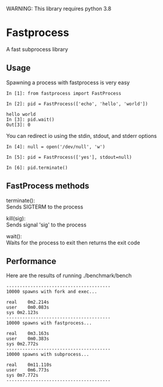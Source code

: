 WARNING: This library requires python 3.8

# Fastprocess
A fast subprocess library

## Usage
Spawning a process with fastprocess is very easy
```
In [1]: from fastprocess import FastProcess

In [2]: pid = FastProcess(['echo', 'hello', 'world'])

hello world
In [3]: pid.wait()
Out[3]: 0

```
You can redirect io using the stdin, stdout, and stderr options
```
In [4]: null = open('/dev/null', 'w')

In [5]: pid = FastProcess(['yes'], stdout=null)

In [6]: pid.terminate()
```

## FastProcess methods
terminate():  
Sends SIGTERM to the process

kill(sig):  
Sends signal 'sig' to the process

wait():  
Waits for the process to exit then returns the exit code

## Performance
Here are the results of running ./benchmark/bench
```
---------------------------------------
10000 spawns with fork and exec...

real	0m2.214s
user	0m0.083s
sys	0m2.123s
---------------------------------------
10000 spawns with fastprocess...

real	0m3.163s
user	0m0.383s
sys	0m2.772s
---------------------------------------
10000 spawns with subprocess...

real	0m11.110s
user	0m6.773s
sys	0m7.772s
---------------------------------------
```
